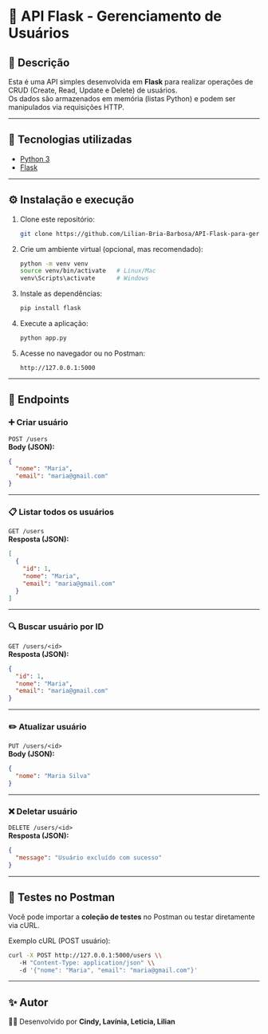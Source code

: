 # 📌 API Flask - Gerenciamento de Usuários

## 📖 Descrição
Esta é uma API simples desenvolvida em **Flask** para realizar operações de CRUD (Create, Read, Update e Delete) de usuários.  
Os dados são armazenados em memória (listas Python) e podem ser manipulados via requisições HTTP.  

---

## 🚀 Tecnologias utilizadas
- [Python 3](https://www.python.org/)  
- [Flask](https://flask.palletsprojects.com/)  

---

## ⚙️ Instalação e execução

1. Clone este repositório:  
   ```bash
   git clone https://github.com/Lilian-Bria-Barbosa/API-Flask-para-gerenciamento-de-usu-rios-GRUPO-3.git

   ```

2. Crie um ambiente virtual (opcional, mas recomendado):  
   ```bash
   python -m venv venv
   source venv/bin/activate   # Linux/Mac
   venv\Scripts\activate      # Windows
   ```

3. Instale as dependências:  
   ```bash
   pip install flask
   ```

4. Execute a aplicação:  
   ```bash
   python app.py
   ```

5. Acesse no navegador ou no Postman:  
   ```
   http://127.0.0.1:5000
   ```

---

## 📌 Endpoints

### ➕ Criar usuário
`POST /users`  
**Body (JSON):**  
```json
{
  "nome": "Maria",
  "email": "maria@gmail.com"
}
```

---

### 📋 Listar todos os usuários
`GET /users`  
**Resposta (JSON):**  
```json
[
  {
    "id": 1,
    "nome": "Maria",
    "email": "maria@gmail.com"
  }
]
```

---

### 🔍 Buscar usuário por ID
`GET /users/<id>`  
**Resposta (JSON):**  
```json
{
  "id": 1,
  "nome": "Maria",
  "email": "maria@gmail.com"
}
```

---

### ✏️ Atualizar usuário
`PUT /users/<id>`  
**Body (JSON):**  
```json
{
  "nome": "Maria Silva"
}
```

---

### ❌ Deletar usuário
`DELETE /users/<id>`  
**Resposta (JSON):**  
```json
{
  "message": "Usuário excluído com sucesso"
}
```

---

## 🧪 Testes no Postman
Você pode importar a **coleção de testes** no Postman ou testar diretamente via cURL.  

Exemplo cURL (POST usuário):  
```bash
curl -X POST http://127.0.0.1:5000/users \\
   -H "Content-Type: application/json" \\
   -d '{"nome": "Maria", "email": "maria@gmail.com"}'
```

---

## ✨ Autor
👩‍💻 Desenvolvido por **Cindy, Lavínia, Leticia, Lilian**
